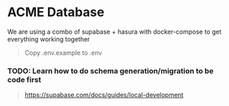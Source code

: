 # ACME Database

We are using a combo of supabase + hasura with docker-compose to get everything working together

> Copy .env.example to .env

### TODO: Learn how to do schema generation/migration to be code first

> https://supabase.com/docs/guides/local-development